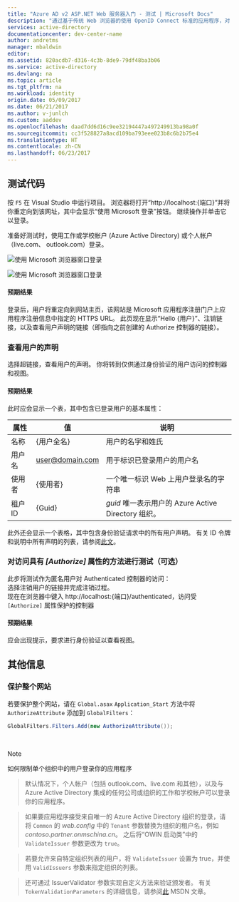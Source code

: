 ```yaml
---
title: "Azure AD v2 ASP.NET Web 服务器入门 - 测试 | Microsoft Docs"
description: "通过基于传统 Web 浏览器的使用 OpenID Connect 标准的应用程序，对 ASP.NET 解决方案实现 Microsoft 登录"
services: active-directory
documentationcenter: dev-center-name
author: andretms
manager: mbaldwin
editor: 
ms.assetid: 820acdb7-d316-4c3b-8de9-79df48ba3b06
ms.service: active-directory
ms.devlang: na
ms.topic: article
ms.tgt_pltfrm: na
ms.workload: identity
origin.date: 05/09/2017
ms.date: 06/21/2017
ms.author: v-junlch
ms.custom: aaddev
ms.openlocfilehash: daad7dd6d16c9ee32194447a497249913ba98a0f
ms.sourcegitcommit: cc3f528827a8acd109ba793eee023b8c6b2b75e4
ms.translationtype: HT
ms.contentlocale: zh-CN
ms.lasthandoff: 06/23/2017
---
```

<a id="test-your-code" class="xliff"></a>

## 测试代码

按 `F5` 在 Visual Studio 中运行项目。 浏览器将打开“http://localhost:{端口}”并将你重定向到该网址，其中会显示“使用 Microsoft 登录”按钮。 继续操作并单击它以登录。

准备好测试时，使用工作或学校帐户 (Azure Active Directory) 或个人帐户（live.com、 outlook.com）登录。 

![使用 Microsoft 浏览器窗口登录](./media/active-directory-serversidewebapp-aspnetwebappowin-test/aspnetbrowsersignin.png)

![使用 Microsoft 浏览器窗口登录](./media/active-directory-serversidewebapp-aspnetwebappowin-test/aspnetbrowsersignin2.png)

<a id="expected-results" class="xliff"></a>

#### 预期结果
登录后，用户将重定向到网站主页，该网站是 Microsoft 应用程序注册门户上应用程序注册信息中指定的 HTTPS URL。 此页现在显示“Hello {用户}”、注销链接，以及查看用户声明的链接（即指向之前创建的 Authorize 控制器的链接）。

<a id="see-users-claims" class="xliff"></a>

### 查看用户的声明
选择超链接，查看用户的声明。 你将转到仅供通过身份验证的用户访问的控制器和视图。

<a id="expected-results" class="xliff"></a>

#### 预期结果
 此时应会显示一个表，其中包含已登录用户的基本属性：

| 属性 | 值 | 说明|
|---|---|---|
| 名称 | {用户全名} | 用户的名字和姓氏
|用户名 | <span>user@domain.com</span>| 用于标识已登录用户的用户名
| 使用者| {使用者}|一个唯一标识 Web 上用户登录名的字符串|
| 租户 ID| {Guid}| *guid* 唯一表示用户的 Azure Active Directory 组织。|

此外还会显示一个表格，其中包含身份验证请求中的所有用户声明。 有关 ID 令牌和说明中所有声明的列表，请参阅[此文](/active-directory/develop/active-directory-token-and-claims/)。


<a id="test-accessing-a-method-that-has-an-authorize-attribute-optional" class="xliff"></a>

### 对访问具有 *[Authorize]* 属性的方法进行测试（可选）
此步将测试作为匿名用户对 Authenticated 控制器的访问：<br/>
选择注销用户的链接并完成注销过程。<br/>
现在在浏览器中键入 http://localhost:{端口}/authenticated，访问受 `[Authorize]` 属性保护的控制器

<a id="expected-results" class="xliff"></a>

#### 预期结果
应会出现提示，要求进行身份验证以查看视图。

<a id="additional-information" class="xliff"></a>

## 其他信息

<!--start-collapse-->
<a id="protect-your-entire-web-site" class="xliff"></a>

### 保护整个网站
若要保护整个网站，请在 `Global.asax` `Application_Start` 方法中将 `AuthorizeAttribute` 添加到 `GlobalFilters`：

```csharp
GlobalFilters.Filters.Add(new AuthorizeAttribute());
```
<!--end-collapse-->

<div></div>
<br/>

> [!NOTE]
> 如何限制单个组织中的用户登录你的应用程序

> 默认情况下，个人帐户（包括 outlook.com、live.com 和其他），以及与 Azure Active Directory 集成的任何公司或组织的工作和学校帐户可以登录你的应用程序。 

> 如果要应用程序接受来自唯一的 Azure Active Directory 组织的登录，请将 `Common` 的 *web.config* 中的 `Tenant` 参数替换为组织的租户名，例如 *contoso.partner.onmschina.cn*。 之后将“OWIN 启动类”中的 `ValidateIssuer` 参数更改为 `true`。

> 若要允许来自特定组织列表的用户，将 `ValidateIssuer` 设置为 true，并使用 `ValidIssuers` 参数来指定组织的列表。

> 还可通过 IssuerValidator 参数实现自定义方法来验证颁发者。 有关 `TokenValidationParameters` 的详细信息，请参阅[此](https://msdn.microsoft.com/library/system.identitymodel.tokens.tokenvalidationparameters.aspx) MSDN 文章。


